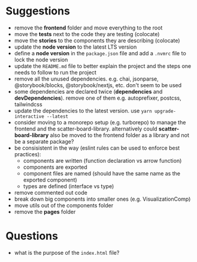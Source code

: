 # Suggestions

- remove the **frontend** folder and move everything to the root
- move the **tests** next to the code they are testing (colocate)
- move the **stories** to the components they are describing (colocate)
- update the **node version** to the latest LTS version
- define a **node version** in the `package.json` file and add a `.nvmrc` file to lock the node version
- update the `README.md` file to better explain the project and the steps one needs to follow to run the project
- remove all the unused dependencies. e.g. chai, jsonparse, @storybook/blocks, @storybook/nextjs, etc. don't seem to be used
- some dependencies are declared twice (**dependencies** and **devDependencies**). remove one of them e.g. autoprefixer, postcss, tailwindcss
- update the dependencies to the latest version. use `yarn upgrade-interactive --latest`
- consider moving to a monorepo setup (e.g. turborepo) to manage the frontend and the scatter-board-library. alternatively could **scatter-board-library** also be moved to the frontend folder as a library and not be a separate package?
- be consisistent in the way (eslint rules can be used to enforce best practices):
  - components are written (function declaration vs arrow function)
  - components are exported
  - component files are named (should have the same name as the exported component)
  - types are defined (interface vs type)
- remove commented out code
- break down big components into smaller ones (e.g. VisualizationComp)
- move utils out of the components folder
- remove the **pages** folder

# Questions

- what is the purpose of the `index.html` file?
